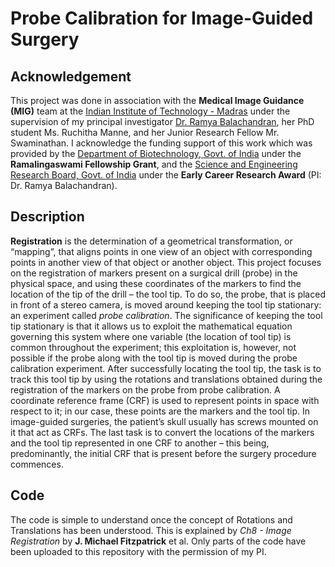 # Probe Calibration for Image-Guided Surgery

## Acknowledgement
This project was done in association with the **Medical Image Guidance (MIG)** team at the [Indian Institute of Technology - Madras](https://www.iitm.ac.in/) under the supervision of my principal investigator [Dr. Ramya Balachandran](http://www.ee.iitm.ac.in/~bramya/), her PhD student Ms. Ruchitha Manne, and her Junior Research Fellow Mr. Swaminathan. I acknowledge the funding support of this work which was provided by the [Department of Biotechnology, Govt. of India](http://dbtindia.gov.in/) under the **Ramalingaswami Fellowship Grant**, and the [Science and Engineering Research Board, Govt. of India](http://www.serb.gov.in/home.php) under the **Early Career Research Award** (PI: Dr. Ramya Balachandran).

## Description
**Registration** is the determination of a geometrical transformation, or “mapping”, that aligns points in one view of an object with corresponding points in another view of that object or another object. This project focuses on the registration of markers present on a surgical drill (probe) in the physical space, and using these coordinates of the markers to find the location of the tip of the drill – the tool tip. To do so, the probe, that is placed in front of a stereo camera, is moved around keeping the tool tip stationary: an experiment called _probe calibration_. The significance of keeping the tool tip stationary is that it allows us to exploit the mathematical equation governing this system where one variable (the location of tool tip) is common throughout the experiment; this exploitation is, however, not possible if the probe along with the tool tip is moved during the probe calibration experiment. After successfully locating the tool tip, the task is to track this tool tip by using the rotations and translations obtained during the registration of the markers on the probe from probe calibration. A
coordinate reference frame (CRF) is used to represent points in space with respect to it; in our case, these points are the markers and the tool tip. In image-guided surgeries, the patient’s skull usually has screws mounted on it that act as CRFs. The last task is to convert the locations of the markers and the tool tip represented in one CRF to another – this being, predominantly, the initial CRF that is present before the surgery procedure commences.

## Code
The code is simple to understand once the concept of Rotations and Translations has been understood. This is explained by _Ch8 - Image Registration_ by **J. Michael Fitzpatrick** et al. Only parts of the code have been uploaded to this repository with the permission of my PI. 

